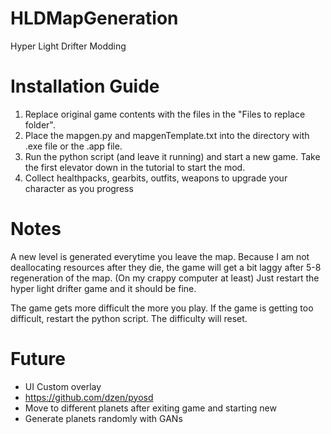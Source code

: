 # HLDMapGeneration
Hyper Light Drifter Modding

# Installation Guide
1. Replace original game contents with the files in the "Files to replace folder".
2. Place the mapgen.py and mapgenTemplate.txt into the directory with .exe file or the .app file.
3. Run the python script (and leave it running) and start a new game. Take the first elevator down in the tutorial to start the mod.
4. Collect healthpacks, gearbits, outfits, weapons to upgrade your character as you progress

# Notes
A new level is generated everytime you leave the map.
 Because I am not deallocating resources after they die, the game will get a bit laggy after 5-8 regeneration of the map. (On my crappy computer at least)
 Just restart the hyper light drifter game and it should be fine.

The game gets more difficult the more you play. If the game is getting too difficult, restart the python script. The difficulty will reset.

# Future
* UI Custom overlay
* https://github.com/dzen/pyosd
* Move to different planets after exiting game and starting new
* Generate planets randomly with GANs
